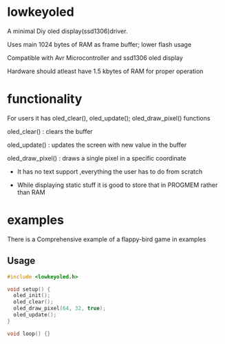 # lowkeyoled
A minimal Diy oled display(ssd1306)driver.

Uses main 1024 bytes of RAM as frame buffer; lower flash usage

Compatible with Avr Microcontroller and ssd1306 oled display

Hardware should atleast have 1.5 kbytes of RAM for proper operation 
# functionality
For users it has oled_clear(), oled_update(); oled_draw_pixel() functions 

oled_clear() : clears the buffer

oled_update() : updates the screen with new value in the buffer

oled_draw_pixel() : draws a single pixel in a specific coordinate

* It has no text support ,everything the user has to do from scratch 

* While displaying static stuff it is good to store that in PROGMEM rather than RAM

# examples
   There is a Comprehensive example of a flappy-bird game in examples 
 

## Usage

```c
#include <lowkeyoled.h>

void setup() {
  oled_init();
  oled_clear();
  oled_draw_pixel(64, 32, true);
  oled_update();
}

void loop() {}

